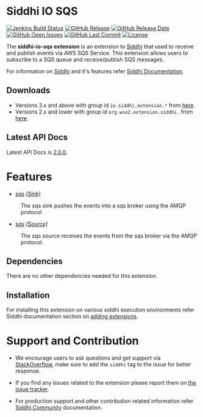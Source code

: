 Siddhi IO SQS
======================================

[![Jenkins Build Status](https://wso2.org/jenkins/job/siddhi/job/siddhi-io-sqs/badge/icon)](https://wso2.org/jenkins/job/siddhi/job/siddhi-io-sqs/)
[![GitHub Release](https://img.shields.io/github/release/siddhi-io/siddhi-io-sqs.svg)](https://github.com/siddhi-io/siddhi-io-sqs/releases)
[![GitHub Release Date](https://img.shields.io/github/release-date/siddhi-io/siddhi-io-sqs.svg)](https://github.com/siddhi-io/siddhi-io-sqs/releases)
[![GitHub Open Issues](https://img.shields.io/github/issues-raw/siddhi-io/siddhi-io-sqs.svg)](https://github.com/siddhi-io/siddhi-io-sqs/issues)
[![GitHub Last Commit](https://img.shields.io/github/last-commit/siddhi-io/siddhi-io-sqs.svg)](https://github.com/siddhi-io/siddhi-io-sqs/commits/master)
[![License](https://img.shields.io/badge/License-Apache%202.0-blue.svg)](https://opensource.org/licenses/Apache-2.0)

The **siddhi-io-sqs extension** is an extension to <a target="_blank" href="https://wso2.github.io/siddhi">Siddhi</a> 
that used to receive and publish events via AWS SQS Service. This extension allows users to subscribe to a SQS queue 
and receive/publish SQS messages.

For information on <a target="_blank" href="https://siddhi.io/">Siddhi</a> and it's features refer <a target="_blank" href="https://siddhi.io/redirect/docs.html">Siddhi Documentation</a>. 

## Downloads
* Versions 3.x and above with group id `io.siddhi.extension.*` from <a target="_blank" href="https://mvnrepository.com/artifact/io.siddhi.extension.io.sqs/siddhi-io-sqs/">here</a>.
* Versions 2.x and lower with group id `org.wso2.extension.siddhi.` from  <a target="_blank" href="https://mvnrepository.com/artifact/org.wso2.extension.siddhi.io.sqs/siddhi-io-sqs">here</a>.

## Latest API Docs 

Latest API Docs is <a target="_blank" href="https://siddhi-io.github.io/siddhi-io-sqs/api/2.0.0">2.0.0</a>.

# Features

* <a target="_blank" href="https://siddhi-io.github.io/siddhi-io-sqs/api/2.0.0/#sqs-sink">sqs</a> *<a target="_blank" href="http://siddhi.io/documentation/siddhi-5.x/query-guide-5.x/#sink">(Sink)</a>*<br><div style="padding-left: 1em;"><p>The sqs sink pushes the events into a sqs broker using the AMQP protocol</p></div>
* <a target="_blank" href="https://siddhi-io.github.io/siddhi-io-sqs/api/2.0.0/#sqs-source">sqs</a> *<a target="_blank" href="http://siddhi.io/documentation/siddhi-5.x/query-guide-5.x/#source">(Source)</a>*<br><div style="padding-left: 1em;"><p>The sqs source receives the events from the sqs broker via the AMQP protocol. </p></div>

## Dependencies
There are no other dependencies needed for this extension.

## Installation
For installing this extension on various siddhi execution environments refer Siddhi documentation section on <a target="_blank" href="https://siddhi.io/redirect/add-extensions.html">adding extensions</a>.

# Support and Contribution

* We encourage users to ask questions and get support via <a target="_blank" href="https://stackoverflow.com/questions/tagged/siddhi">StackOverflow</a>, make sure to add the `siddhi` tag to the issue for better response.

* If you find any issues related to the extension please report them on <a target="_blank" href="https://github.com/siddhi-io/siddhi-execution-string/issues">the issue tracker</a>.

* For production support and other contribution related information refer <a target="_blank" href="https://siddhi.io/community/">Siddhi Community</a> documentation.
